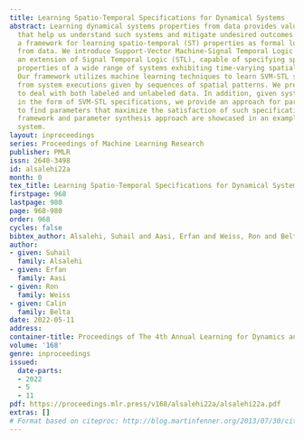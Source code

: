 ```yaml
---
title: Learning Spatio-Temporal Specifications for Dynamical Systems
abstract: Learning dynamical systems properties from data provides valuable insights
  that help us understand such systems and mitigate undesired outcomes. We propose
  a framework for learning spatio-temporal (ST) properties as formal logic specifications
  from data. We introduce Support-Vector Machine-Signal Temporal Logic (SVM-STL),
  an extension of Signal Temporal Logic (STL), capable of specifying spatial and temporal
  properties of a wide range of systems exhibiting time-varying spatial patterns.
  Our framework utilizes machine learning techniques to learn SVM-STL specifications
  from system executions given by sequences of spatial patterns. We present methods
  to deal with both labeled and unlabeled data. In addition, given system requirements
  in the form of SVM-STL specifications, we provide an approach for parameter synthesis
  to find parameters that maximize the satisfaction of such specifications. Our learning
  framework and parameter synthesis approach are showcased in an example of a reaction-diffusion
  system.
layout: inproceedings
series: Proceedings of Machine Learning Research
publisher: PMLR
issn: 2640-3498
id: alsalehi22a
month: 0
tex_title: Learning Spatio-Temporal Specifications for Dynamical Systems
firstpage: 968
lastpage: 980
page: 968-980
order: 968
cycles: false
bibtex_author: Alsalehi, Suhail and Aasi, Erfan and Weiss, Ron and Belta, Calin
author:
- given: Suhail
  family: Alsalehi
- given: Erfan
  family: Aasi
- given: Ron
  family: Weiss
- given: Calin
  family: Belta
date: 2022-05-11
address:
container-title: Proceedings of The 4th Annual Learning for Dynamics and Control Conference
volume: '168'
genre: inproceedings
issued:
  date-parts:
  - 2022
  - 5
  - 11
pdf: https://proceedings.mlr.press/v168/alsalehi22a/alsalehi22a.pdf
extras: []
# Format based on citeproc: http://blog.martinfenner.org/2013/07/30/citeproc-yaml-for-bibliographies/
---
```

